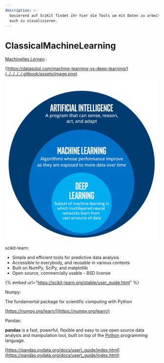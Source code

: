 ```yaml
---
description: >-
  basierend auf SciKit findet ihr hier die Tools um mit Daten zu arbeiten und
  euch zu visualisieren.
---
```


# ClassicalMachineLearning

[Machinelles Lernen](https://de.wikipedia.org/wiki/Maschinelles\_Lernen) :&#x20;

![https://datasolut.com/machine-learning-vs-deep-learning/](../../../../.gitbook/assets/image.png)

![](<../../../../.gitbook/assets/image (7).png>)

scikit-learn:&#x20;

* Simple and efficient tools for predictive data analysis
* Accessible to everybody, and reusable in various contexts
* Built on NumPy, SciPy, and matplotlib
* Open source, commercially usable - BSD license

{% embed url="https://scikit-learn.org/stable/user_guide.html" %}

Numpy:

The fundamental package for scientific computing with Python

[https://numpy.org/learn/](https://numpy.org/learn/)

Pandas:

**pandas** is a fast, powerful, flexible and easy to use open source data analysis and manipulation tool, built on top of the [Python](https://www.python.org) programming language.

[https://pandas.pydata.org/docs/user\_guide/index.html](https://pandas.pydata.org/docs/user\_guide/index.html)
